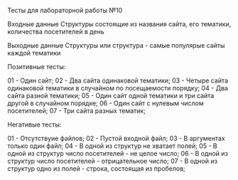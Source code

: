 Тесты для лабораторной работы №10

Входные данные
Структуры состоящие из названия сайта, его тематики, количества посетителей в день

Выходные данные
Структуры или структура - самые популярые сайты каждой тематики

Позитивные тесты:

01 - Один сайт;
02 - Два сайта одинаковой тематики;
03 - Четыре сайта одинаковой тематики в случайном по посещаемости порядку;
04 - Два сайта разной тематики;
05 - Один сайт одной тематики и три сайта другой в случайном порядке;
06 - Один сайт с нулевым числом посетителей;
07 - Три сайта разных тематик;


Негативые тесты:

01 - Отсутствуие файлов;
02 - Пустой входной файл;
03 - В аргументах только один файл;
04 - В одной из структур не хватает полей;
05 - В одной из структур число посетителей - не целое число;
06 - В одной из структур число посетителей - отрицательное число;
07 - В одной из структур одно из полей - строка, состоящая из пробелов;